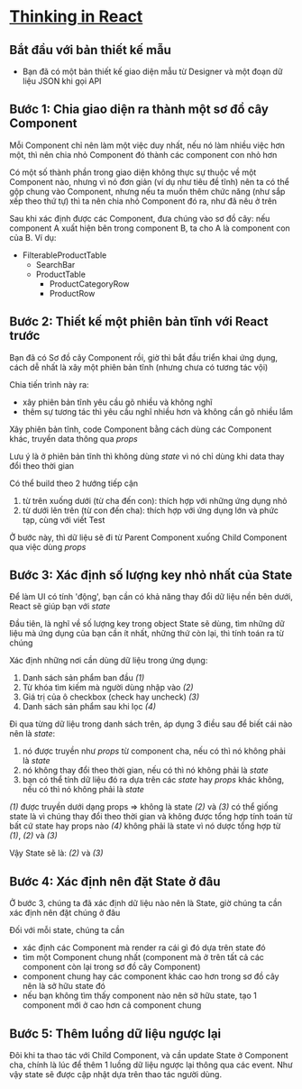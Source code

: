 # [Thinking in React](https://reactjs.org/docs/thinking-in-react.html)

## Bắt đầu với bản thiết kế mẫu

- Bạn đã có một bản thiết kế giao diện mẫu từ Designer và một đoạn dữ liệu JSON khi gọi API

## Bước 1: Chia giao diện ra thành một sơ đồ cây Component

Mỗi Component chỉ nên làm một việc duy nhất, nếu nó làm nhiều việc hơn một, thì nên chia nhỏ Component đó thành các component con nhỏ hơn

Có một số thành phần trong giao diện không thực sự thuộc về một Component nào, nhưng vì nó đơn giản (ví dụ như tiêu đề tĩnh) nên ta có thể gộp chung vào Component, nhưng nếu ta muốn thêm chức năng (như sắp xếp theo thứ tự) thì ta nên chia nhỏ Component đó ra, như đã nêu ở trên

Sau khi xác định được các Component, đưa chúng vào sơ đồ cây: nếu component A xuất hiện bên trong component B, ta cho A là component con của B. Ví dụ:

- FilterableProductTable
  - SearchBar
  - ProductTable
    - ProductCategoryRow
    - ProductRow

## Bước 2: Thiết kế một phiên bản tĩnh với React trước

Bạn đã có Sơ đồ cây Component rồi, giờ thì bắt đầu triển khai ứng dụng, cách dễ nhất là xây một phiên bản tĩnh (nhưng chưa có tương tác vội)

Chia tiến trình này ra:

- xây phiên bản tĩnh yêu cầu gõ nhiều và không nghĩ
- thêm sự tương tác thì yêu cầu nghĩ nhiều hơn và không cần gõ nhiều lắm

Xây phiên bản tĩnh, code Component bằng cách dùng các Component khác, truyền data thông qua *props*

Lưu ý là ở phiên bản tĩnh thì không dùng *state* vì nó chỉ dùng khi data thay đổi theo thời gian

Có thể build theo 2 hướng tiếp cận

1. từ trên xuống dưới (từ cha đến con): thích hợp với những ứng dụng nhỏ
2. từ dưới lên trên (từ con đến cha): thích hợp với ứng dụng lớn và phức tạp, cùng với viết Test

Ở bước này, thì dữ liệu sẽ đi từ Parent Component xuống Child Component qua việc dùng *props*

## Bước 3: Xác định số lượng key nhỏ nhất của **State**

Để làm UI có tính 'động', bạn cần có khả năng thay đổi dữ liệu nền bên dưới, React sẽ giúp bạn với *state*

Đầu tiên, là nghĩ về số lượng key trong object State sẽ dùng, tìm những dữ liệu mà ứng dụng của bạn cần ít nhất, những thứ còn lại, thì tính toán ra từ chúng

Xác định những nơi cần dùng dữ liệu trong ứng dụng:

1. Danh sách sản phẩm ban đầu *(1)*
2. Từ khóa tìm kiếm mà người dùng nhập vào *(2)*
3. Giá trị của ô checkbox (check hay uncheck) *(3)*
4. Danh sách sản phẩm sau khi lọc *(4)*

Đi qua từng dữ liệu trong danh sách trên, áp dụng 3 điều sau để biết cái nào nên là *state*:

1. nó được truyền như *props* từ component cha, nếu có thì nó không phải là *state*
2. nó không thay đổi theo thời gian, nếu có thì nó không phải là *state*
3. bạn có thể tính dữ liệu đó ra dựa trên các *state* hay *props* khác không, nếu có thì nó không phải là *state*

*(1)* được truyền dưới dạng props => không là state
*(2)* và *(3)* có thể giống state là vì chúng thay đổi theo thời gian và không được tổng hợp tính toán từ bất cứ state hay props nào
*(4)* không phải là state vì nó dược tổng hợp từ *(1)*, *(2)* và *(3)*

Vậy State sẽ là: *(2)* và *(3)*

## Bước 4: Xác định nên đặt State ở đâu

Ở bước 3, chúng ta đã xác định dữ liệu nào nên là State, giờ chúng ta cần xác định nên đặt chúng ở đâu

Đối với mỗi state, chúng ta cần

- xác định các Component mà render ra cái gì đó dựa trên state đó
- tìm một Component chung nhất (component mà ở trên tất cả các component còn lại trong sơ đồ cây Component)
- component chung hay các component khác cao hơn trong sơ đồ cây nên là sở hữu state đó
- nếu bạn không tìm thấy component nào nên sở hữu state, tạo 1 component mới ở cao hơn cả component chung

## Bước 5: Thêm luồng dữ liệu ngược lại

Đôi khi ta thao tác với Child Component, và cần update State ở Component cha, chính là lúc để thêm 1 luồng dữ liệu ngược lại thông qua các event. Như vậy state sẽ được cập nhật dựa trên thao tác người dùng.